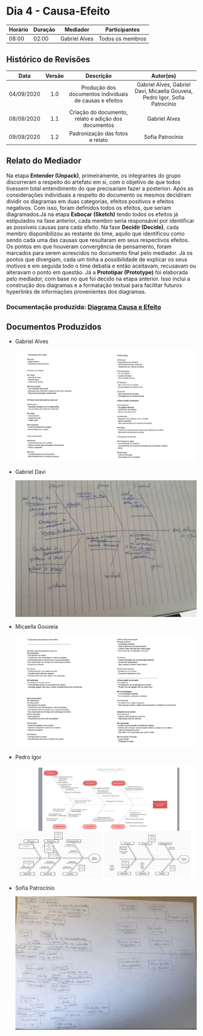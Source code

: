 # Dia 4 - Causa-Efeito

| Horário | Duração | Mediador     | Participantes    |
| ------- | ------- | ------------ | ---------------- |
| 08:00 | 02:00 | Gabriel Alves | Todos os membros|

## Histórico de Revisões

|    Data    | Versão |         Descrição         |           Autor(es)            |
| :--------: | :----: | :-----------------------: | :----------------------------: |
| 04/09/2020 |  1.0   |  Produção dos documentos individuais de causas e efeitos  | Gabriel Alves, Gabriel Davi, Micaella Gouveia, Pedro Igor, Sofia Patrocínio | 
| 08/09/2020 |  1.1   |  Criação do documento, relato e adição dos documentos | Gabriel Alves |
| 09/09/2020 |  1.2   | Padronização das fotos e relato | Sofia Patrocínio |

## Relato do Mediador

Na etapa **Entender (Unpack)**, primeiramente, os integrantes do grupo discorreram a respeito do artefato em si, com o objetivo de que todos tivessem total entendimento do que precisariam fazer a posteriori. Após as considerações individuais a respeito do documento os mesmos decidiram dividir os diagramas em duas categorias, efeitos positivos e efeitos negativos. Com isso, foram definidos todos os efeitos, que seriam diagramados.Já na etapa **Esboçar (Sketch)** tendo todos os efeitos já estipulados na fase anterior, cada membro seria responsável por identificar as possíveis causas para cada efeito. Na fase **Decidir (Decide)**, cada membro disponibilizou ao restante do time, aquilo que identificou como sendo cada uma das causas que resultaram em seus respectivos efeitos. Os pontos em que houveram convergência de pensamento, foram marcados para serem acrescidos no documento final pelo mediador. Já os pontos que divergiam, cada um tinha a possibilidade de explicar os seus motivos e em seguida todo o time debatia e então aceitavam, recusavam ou alteravam o ponto em questão. Já a **Prototipar (Prototype)** foi elaborada pelo mediador, com base no que foi decido na etapa anterior. Isso inclui a construção dos diagramas e a formatação textual para facilitar futuros hyperlinks de informações provenientes dos diagramas.
</p>

### Documentação produzida: [Diagrama Causa e Efeito](preTraceability/causaEfeito.md)

## Documentos Produzidos

- Gabriel Alves

  ![Gabriel Alves](../assets/designSprint/causa_efeito/Doc_Gabriel_Alves.jpg)

- Gabriel Davi

  ![Gabriel Davi](../assets/designSprint/causa_efeito/Doc_Gabriel_Davi.jpg)

- Micaella Gouveia

  ![Micaella Gouveia](../assets/designSprint/causa_efeito/Doc_Micaella.jpg)
  

- Pedro Igor

  ![Pedro Igor](../assets/designSprint/causa_efeito/Doc_Pedro.jpg)

- Sofia Patrocínio

  ![Sofia Patrocínio](../assets/designSprint/causa_efeito/Doc_Sofia.jpg)